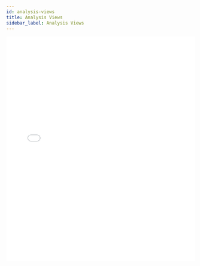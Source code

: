 ```yaml
---
id: analysis-views
title: Analysis Views
sidebar_label: Analysis Views
---
```


<iframe src="//fast.wistia.net/embed/iframe/bb0k89mw5r?videoFoam=true"
allowtransparency="true" frameborder="0" scrolling="no" class="wistia_embed"
name="wistia_embed" allowfullscreen mozallowfullscreen webkitallowfullscreen
oallowfullscreen msallowfullscreen width="100%" height="600"></iframe>
<script src="//fast.wistia.net/assets/external/iframe-api-v1.js"></script>
<br/>